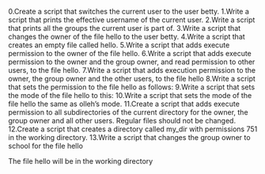 0.Create a script that switches the current user to the user betty.
1.Write a script that prints the effective username of the current user.
2.Write a script that prints all the groups the current user is part of.
3.Write a script that changes the owner of the file hello to the user betty.
4.Write a script that creates an empty file called hello.
5.Write a script that adds execute permission to the owner of the file hello.
6.Write a script that adds execute permission to the owner and the group owner, and read permission to other users, to the file hello.
7.Write a script that adds execution permission to the owner, the group owner and the other users, to the file hello
8.Write a script that sets the permission to the file hello as follows:
9.Write a script that sets the mode of the file hello to this:
10.Write a script that sets the mode of the file hello the same as olleh’s mode.
11.Create a script that adds execute permission to all subdirectories of the current directory for the owner, the group owner and all other users. Regular files should not be changed.
12.Create a script that creates a directory called my_dir with permissions 751 in the working directory.
13.Write a script that changes the group owner to school for the file hello



The file hello will be in the working directory


